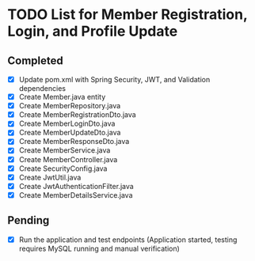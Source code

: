 # TODO List for Member Registration, Login, and Profile Update

## Completed
- [x] Update pom.xml with Spring Security, JWT, and Validation dependencies
- [x] Create Member.java entity
- [x] Create MemberRepository.java
- [x] Create MemberRegistrationDto.java
- [x] Create MemberLoginDto.java
- [x] Create MemberUpdateDto.java
- [x] Create MemberResponseDto.java
- [x] Create MemberService.java
- [x] Create MemberController.java
- [x] Create SecurityConfig.java
- [x] Create JwtUtil.java
- [x] Create JwtAuthenticationFilter.java
- [x] Create MemberDetailsService.java

## Pending
- [x] Run the application and test endpoints (Application started, testing requires MySQL running and manual verification)

